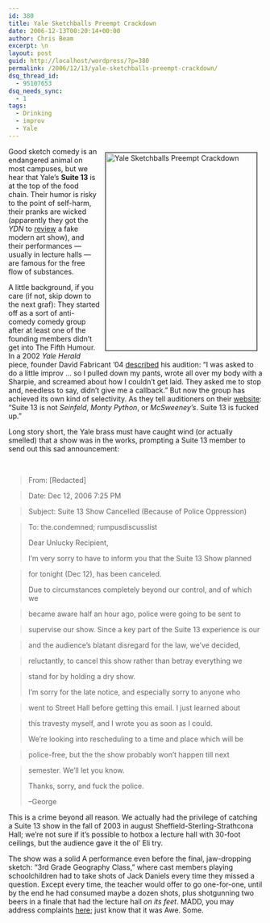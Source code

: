 ```yaml
---
id: 380
title: Yale Sketchballs Preempt Crackdown
date: 2006-12-13T00:20:14+00:00
author: Chris Beam
excerpt: \n
layout: post
guid: http://localhost/wordpress/?p=380
permalink: /2006/12/13/yale-sketchballs-preempt-crackdown/
dsq_thread_id:
  - 95107653
dsq_needs_sync:
  - 1
tags:
  - Drinking
  - improv
  - Yale
---
```

<img width="300" vspace="10" hspace="10" height="392" border="1" align="right" src="http://www.ivygateblog.com/wp-content/uploads/2006/12/suite13.jpg" alt="Yale Sketchballs Preempt Crackdown" />Good sketch comedy is an endangered animal on most campuses, but we hear that Yale&#8217;s **Suite 13** is at the top of the food chain. Their humor is risky to the point of self-harm, their pranks are wicked (apparently they got the _YDN_ to [review](http://www.yaledailynews.com/article.asp?AID=21088) a fake modern art show), and their performances &#8212; usually in lecture halls &#8212; are famous for the free flow of substances.

A little background, if you care (if not, skip down to the next graf): They started off as a sort of anti-comedy comedy group after at least one of the founding members didn&#8217;t get into The Fifth Humour. In a 2002 _Yale Herald_ piece, founder David Fabricant &#8217;04 [described](http://www.yaleherald.com/archive/xxxii/11.02.01/ae/p11.html) his audition: &#8220;I was asked to do a little improv &#8230; so I pulled down my pants, wrote all over my body with a Sharpie, and screamed about how I couldn&#8217;t get laid. They asked me to stop and, needless to say, didn&#8217;t give me a callback.&#8221; But now the group has achieved its own kind of selectivity. As they tell auditioners on their [website](http://www.yale.edu/suite13/about.html): &#8220;Suite 13 is not _Seinfeld_, _Monty Python_, or _McSweeney&#8217;s_. Suite 13 is fucked up.&#8221;

Long story short, the Yale brass must have caught wind (or actually smelled) that a show was in the works, prompting a Suite 13 member to send out this sad announcement:

&nbsp;

> From: [Redacted]
  
> Date: Dec 12, 2006 7:25 PM
  
> Subject: Suite 13 Show Cancelled (Because of Police Oppression)
  
> To: the.condemned; rumpusdiscusslist
> 
> Dear Unlucky Recipient,
> 
> I&#8217;m very sorry to have to inform you that the Suite 13 Show planned
  
> for tonight (Dec 12), has been canceled.
> 
> Due to circumstances completely beyond our control, and of which we
  
> became aware half an hour ago, police were going to be sent to
  
> supervise our show. Since a key part of the Suite 13 experience is our
  
> and the audience&#8217;s blatant disregard for the law, we&#8217;ve decided,
  
> reluctantly, to cancel this show rather than betray everything we
  
> stand for by holding a dry show.
> 
> I&#8217;m sorry for the late notice, and especially sorry to anyone who
  
> went to Street Hall before getting this email. I just learned about
  
> this travesty myself, and I wrote you as soon as I could.
> 
> We&#8217;re looking into rescheduling to a time and place which will be
  
> police-free, but the the show probably won&#8217;t happen till next
  
> semester. We&#8217;ll let you know.
> 
> Thanks, sorry, and fuck the police.
> 
> &#8211;George

This is a crime beyond all reason. We actually had the privilege of catching a Suite 13 show in the fall of 2003 in august Sheffield-Sterling-Strathcona Hall; we&#8217;re not sure if it&#8217;s possible to hotbox a lecture hall with 30-foot ceilings, but the audience gave it the ol&#8217; Eli try.

The show was a solid A performance even before the final, jaw-dropping sketch: &#8220;3rd Grade Geography Class,&#8221; where cast members playing schoolchildren had to take shots of Jack Daniels every time they missed a question. Except every time, the teacher would offer to go one-for-one, until by the end he had consumed maybe a dozen shots, plus shotgunning two beers in a finale that had the lecture hall _on its feet_. MADD, you may address complaints [here](mailto:max.broude@yale.edu); just know that it was Awe. Some.